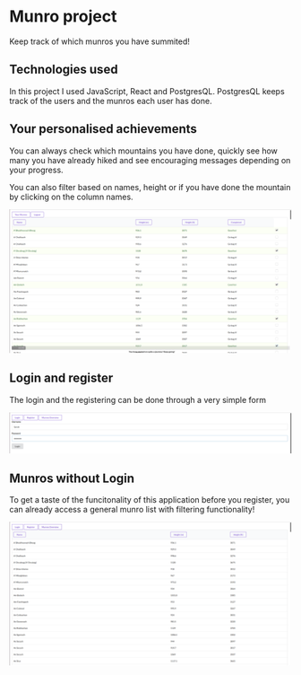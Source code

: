 # Munro project
Keep track of which munros you have summited! 

## Technologies used

In this project I used JavaScript, React and PostgresQL. PostgresQL keeps track of the users and the munros each user has done.

## Your personalised achievements

You can always check which mountains you have done, quickly see how many you have already hiked and see encouraging messages depending on your progress.

You can also filter based on names, height or if you have done the mountain by clicking on the column names.

![Image of your Munro List](https://github.com/SarahIhme/munro_project/blob/main/images/YourMunroList.png)

## Login and register 

The login and the registering can be done through a very simple form

![Image of Login](https://github.com/SarahIhme/munro_project/blob/main/images/Login.png)

## Munros without Login

To get a taste of the funcitonality of this application before you register, you can already access a general munro list with filtering functionality! 

![Image of General Munros](https://github.com/SarahIhme/munro_project/blob/main/images/GeneralMunros.png)
